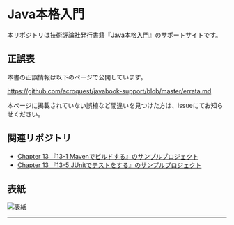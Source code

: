 # Java本格入門

本リポジトリは技術評論社発行書籍『[Java本格入門](http://gihyo.jp/book/2017/978-4-7741-8909-3)』のサポートサイトです。

## 正誤表

本書の正誤情報は以下のページで公開しています。

https://github.com/acroquest/javabook-support/blob/master/errata.md

本ページに掲載されていない誤植など間違いを見つけた方は、issueにてお知らせください。

## 関連リポジトリ

- [Chapter 13 『13-1 Mavenでビルドする』のサンプルプロジェクト](https://github.com/acroquest/javabook-maven-example)
- [Chapter 13 『13-5 JUnitでテストをする』のサンプルプロジェクト](https://github.com/acroquest/javabook-junit-example)

## 表紙

![表紙](https://github.com/acroquest/javabook-support/raw/master/Java_cover.jpg)

---
